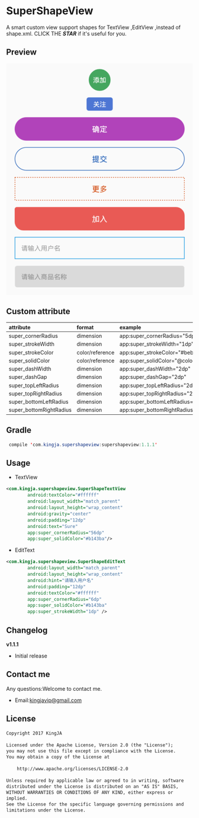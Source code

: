 # SuperShapeView
A smart custom view support shapes for TextView ,EditView ,instead of shape.xml. CLICK THE ***STAR***  if it's useful for you.

## Preview
<div align="center"><img src="imgs/super_shape_view.png"/></div>

## Custom attribute
| attribute | format | example  |
| :------------- |:-------------| :-----|
| super_cornerRadius | dimension      | app:super_cornerRadius="5dp" |
| super_strokeWidth | dimension      | app:super_strokeWidth="1dp" |
| super_strokeColor | color/reference       | app:super_strokeColor="#bebebe" |
| super_solidColor | color/reference     | app:super_solidColor="@color/red" |
| super_dashWidth | dimension     | app:super_dashWidth="2dp" |
| super_dashGap | dimension     | app:super_dashGap="2dp" |
| super_topLeftRadius | dimension     | app:super_topLeftRadius="2dp" |
| super_topRightRadius | dimension     | app:super_topRightRadius="2dp" |
| super_bottomLeftRadius | dimension     | app:super_bottomLeftRadius="2dp" |
| super_bottomRightRadius | dimension     | app:super_bottomRightRadius="2dp" |

## Gradle
```java
 compile 'com.kingja.supershapeview:supershapeview:1.1.1'
```

## Usage
* TextView
```xml
<com.kingja.supershapeview.SuperShapeTextView
        android:textColor="#ffffff"
        android:layout_width="match_parent"
        android:layout_height="wrap_content"
        android:gravity="center"
        android:padding="12dp"
        android:text="Sure"
        app:super_cornerRadius="56dp"
        app:super_solidColor="#b143ba"/>
```
* EditText
```xml
<com.kingja.supershapeview.SuperShapeEditText
        android:layout_width="match_parent"
        android:layout_height="wrap_content"
        android:hint="请输入用户名"
        android:padding="12dp"
        android:textColor="#ffffff"
        app:super_cornerRadius="6dp"
        app:super_solidColor="#b143ba"
        app:super_strokeWidth="1dp" />
```

## Changelog

**v1.1.1**
- Initial release 

## Contact me
Any questions:Welcome to contact me.
* Email:kingjavip@gmail.com

## License

    Copyright 2017 KingJA

    Licensed under the Apache License, Version 2.0 (the "License");
    you may not use this file except in compliance with the License.
    You may obtain a copy of the License at

        http://www.apache.org/licenses/LICENSE-2.0

    Unless required by applicable law or agreed to in writing, software
    distributed under the License is distributed on an "AS IS" BASIS,
    WITHOUT WARRANTIES OR CONDITIONS OF ANY KIND, either express or implied.
    See the License for the specific language governing permissions and
    limitations under the License.

